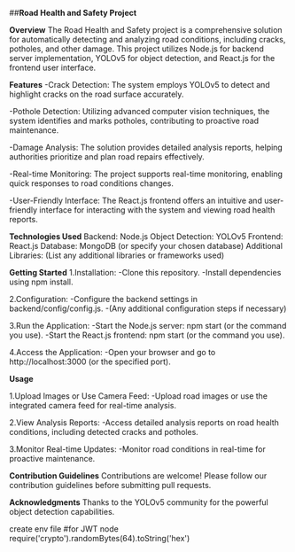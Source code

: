 ##**Road Health and Safety Project**

__Overview__
The Road Health and Safety project is a comprehensive solution for automatically detecting and analyzing road conditions, including cracks, potholes, and other damage. This project utilizes Node.js for backend server implementation, YOLOv5 for object detection, and React.js for the frontend user interface.

**Features**
-Crack Detection: The system employs YOLOv5 to detect and highlight cracks on the road surface accurately.

-Pothole Detection: Utilizing advanced computer vision techniques, the system identifies and marks potholes, contributing to proactive road maintenance.

-Damage Analysis: The solution provides detailed analysis reports, helping authorities prioritize and plan road repairs effectively.

-Real-time Monitoring: The project supports real-time monitoring, enabling quick responses to road conditions changes.

-User-Friendly Interface: The React.js frontend offers an intuitive and user-friendly interface for interacting with the system and viewing road health reports.

**Technologies Used**
Backend: Node.js
Object Detection: YOLOv5
Frontend: React.js
Database: MongoDB (or specify your chosen database)
Additional Libraries: (List any additional libraries or frameworks used)

**Getting Started**
1.Installation:
-Clone this repository.
-Install dependencies using npm install.

2.Configuration:
-Configure the backend settings in backend/config/config.js.
-(Any additional configuration steps if necessary)

3.Run the Application:
-Start the Node.js server: npm start (or the command you use).
-Start the React.js frontend: npm start (or the command you use).

4.Access the Application:
-Open your browser and go to http://localhost:3000 (or the specified port).

**Usage**

1.Upload Images or Use Camera Feed:
-Upload road images or use the integrated camera feed for real-time analysis.

2.View Analysis Reports:
-Access detailed analysis reports on road health conditions, including detected cracks and potholes.

3.Monitor Real-time Updates:
-Monitor road conditions in real-time for proactive maintenance.

**Contribution Guidelines**
Contributions are welcome! Please follow our contribution guidelines before submitting pull requests.

**Acknowledgments**
Thanks to the YOLOv5 community for the powerful object detection capabilities.

create env file
#for JWT
node
require('crypto').randomBytes(64).toString('hex')
